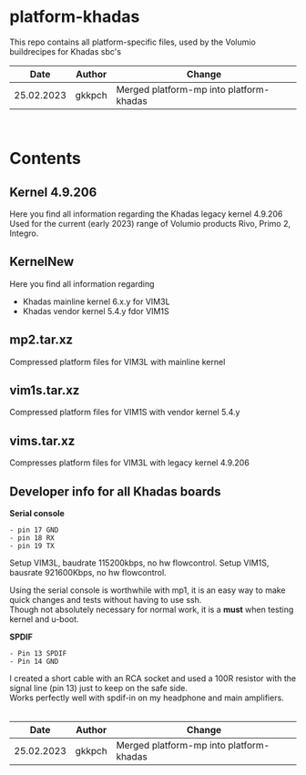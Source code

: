 # **platform-khadas**
This repo contains all platform-specific files, used by the Volumio buildrecipes for Khadas sbc's

<sub>

|Date|Author|Change
|---|---|---|
|25.02.2023|gkkpch|Merged platform-mp into platform-khadas

<br />
</sub>


# **Contents**
## **Kernel 4.9.206**
Here you find all information regarding the Khadas legacy kernel 4.9.206  
Used for the current (early 2023) range of Volumio products Rivo, Primo 2, Integro.

## **KernelNew**
Here you find all information regarding 
* Khadas mainline kernel 6.x.y for VIM3L
* Khadas vendor kernel 5.4.y fdor VIM1S

## **mp2.tar.xz**
Compressed platform files for VIM3L with mainline kernel

## **vim1s.tar.xz**
Compressed platform files for VIM1S with vendor kernel 5.4.y

## **vims.tar.xz**
Compresses platform files for VIM3L with legacy kernel 4.9.206

## **Developer info for all Khadas boards**

**Serial console**  
```
- pin 17 GND  
- pin 18 RX  
- pin 19 TX
```
Setup VIM3L, baudrate 115200kbps, no hw flowcontrol.
Setup VIM1S, bausrate 921600Kbps, no hw flowcontrol.

Using the serial console is worthwhile with mp1, it is an easy way to make quick changes and tests without having to use ssh.  
Though not absolutely necessary for normal work, it is a **must** when testing kernel and u-boot.

**SPDIF**
```
- Pin 13 SPDIF  
- Pin 14 GND
```
I created a short cable with an RCA socket and used a 100R resistor with the signal line (pin 13) just to keep on the safe side.  
Works perfectly well with spdif-in on my headphone and main amplifiers.
<br />
<br />
<sub>

|Date|Author|Change
|---|---|---|
|25.02.2023|gkkpch|Merged platform-mp into platform-khadas



